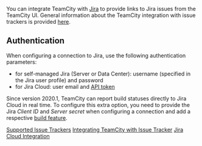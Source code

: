 [//]: # (title: JIRA)
[//]: # (auxiliary-id: JIRA)

You can integrate TeamCity with [Jira](https://www.atlassian.com/software/jira) to provide links to Jira issues from the TeamCity UI. General information about the TeamCity integration with issue trackers is provided [here](integrating-teamcity-with-issue-tracker.md).

## Authentication

When configuring a connection to Jira, use the following authentication parameters:
* for self-managed Jira (Server or Data Center): username (specified in the Jira user profile) and password
* for Jira Cloud: user email and [API token](https://developer.atlassian.com/cloud/jira/platform/jira-rest-api-basic-authentication/)

Since version 2020.1, TeamCity can report build statuses directly to Jira Cloud in real time. To configure this extra option, you need to provide the Jira _Client ID_ and _Server secret_ when configuring a connection and add a respective [build feature](jira-cloud-integration.md).

 <seealso>
        <category ref="get_started">
            <a href="supported-platforms-and-environments.md#Issue+Trackers">Supported Issue Trackers</a>
        </category>
        <category ref="admin-guide">
            <a href="integrating-teamcity-with-issue-tracker.md">Integrating TeamCity with Issue Tracker</a>
            <a href="jira-cloud-integration.md">Jira Cloud Integration</a>
        </category>
</seealso>